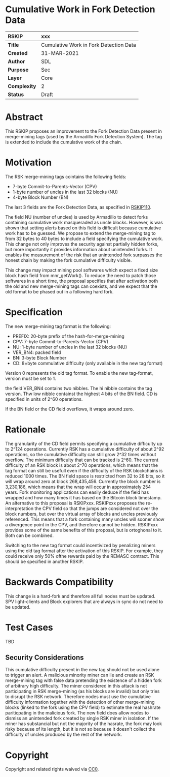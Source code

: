 # Cumulative Work in Fork Detection Data

|RSKIP          |xxx           |
| :------------ |:-------------|
|**Title**      |Cumulative Work in Fork Detection Data|
|**Created**    |31-MAR-2021 |
|**Author**     |SDL |
|**Purpose**    |Sec |
|**Layer**      |Core |
|**Complexity** |2 |
|**Status**     |Draft |

# **Abstract**

This RSKIP proposes an improvement to the Fork Detection Data present in merge-mining tags (used by the Armadillo Fork Detection System). The tag is extended to include the cumulative work of the chain. 

# **Motivation**

The RSK merge-mining tags cointains the following fields:

* 7-byte Commit-to-Parents-Vector (CPV)
* 1-byte number of uncles in the last 32 blocks (NU)
* 4-byte Block Number (BN)

The last 3 fields are the Fork Detection Data, as specified in [RSKIP110](https://github.com/rsksmart/RSKIPs/blob/master/IPs/RSKIP110.md).

The field NU (number of uncles) is used by Armadillo to detect forks containing cumulative work masqueraded as uncle blocks. 
However, is was shown that setting alerts based on this field is difficult because cumulative work has to be guessed.
We propose to extend the merge-mining tag to from 32 bytes to 40 bytes to include a field specifying the cumulative work.
This change not only improves the security against partially hidden forks, but more importantly it provides information about unintended forks. It enables the measurement of the risk that an unintended fork surpasses the honest chain by making the fork cumulative difficulty visible.

This change may impact mining pool softwares which expect a fixed size block hash field from mnr_getWork(). To reduce the need to patch those softwares in a short time, the proposal specifies that after activation both the old and new merge-mining tags can coexists, and we expect that the old format to be phased out in a following hard fork.


# **Specification**

The new merge-mining tag format is the following:

* PREFIX: 20-byte prefix of the hash-for-merge-mining
* CPV: 7-byte Commit-to-Parents-Vector (CPV)
* NU: 1-byte number of uncles in the last 32 blocks (NU)
* VER_BN4: packed field
* BN:  3-byte Block Number
* CD: 8=byte commulative difficulty (only available in the new tag format)


Version 0 represents the old tag format. To enable the new tag-format, version must be set to 1.

the field VER_BN4 contains two nibbles. The hi nibble contains the tag version. Thw low nibble containst the highest 4 bits of the BN field.
CD is specified in units of 2^60 operations. 

If the BN field or the CD field overflows, it wraps around zero.


# Rationale

The granularity of the CD field permits specifying a cumulative difficulty up to 2^124 operations. Currently RSK has a cumulative difficulty of about 2^92 operations, so the cumulative difficulty can still grow 2^32 times without overflow.
The minimum difficulty that can be tracked is 2^60. The current difficulty of an RSK block is about 2^70 operations, which means that the tag format can still be usefull even if the difficulty of the RSK blockchains is reduced 1000 times. 
The BN field space is restricted from 32 to 28 bits, so it will wrap around zero at block 268,435,456. Currently the block number is 3,230,186, which means that the wrap will occur in approximately 254 years. Fork monitoring applications can easily deduce if the field has wrapped and how many times it has based on the Bitcoin block timestamp.
An alternative to this proposal is RSKIPxxx. RSKIPxxx proposes the re-interpretation the CPV field so that the jumps are considered not over the block numbers, but over the virtual array of blocks and uncles previously referenced. This means that a fork containing many uncles will sooner show a divergence point in the CPV, and therefore cannot be hidden. RSKIPxxx provides some of the same benefits of this proposal, but is ortoghonal to it. Both can be combined. 

Switching to the new tag format could incentivized by penalizing miners using the old tag format after the activation of this RSKIP. For example, they could  receive only 50% ofthe rewards paid by the REMASC contract. This should be specified in another RSKIP.

# Backwards Compatibility

This change is a hard-fork and therefore all full nodes must be updated. SPV light-clients and Block explorers that are always in sync do not need to be updated. 

# Test Cases

TBD

## Security Considerations

This cumulative difficulty present in the new tag should not be used alone to trigger an alert. A malicious minority miner can lie and create an RSK merge-mining tag with false data pretending the existence of a hidden fork of arbitrary high difficulty. The miner considered in this attack is not participating in RSK merge-mining (as his blocks are invalid) but only tries to disrupt the RSK network. Therefore nodes must use the cumulative difficulty information together with the detection of other merge-mining blocks (linked to the fork using the CPV field) to estimate the real hashrate pariticpating in the malicious fork.
The new field does allow nodes to dismiss an unintended fork created by single RSK miner in isolation. If the miner has substancial but not the majority of the hasrate, the fork may look risky because of its length, but it is not so because it doesn't collect the difficulty of uncles produced by the rest of the network.


# **Copyright**

Copyright and related rights waived via [CC0](https://creativecommons.org/publicdomain/zero/1.0/).